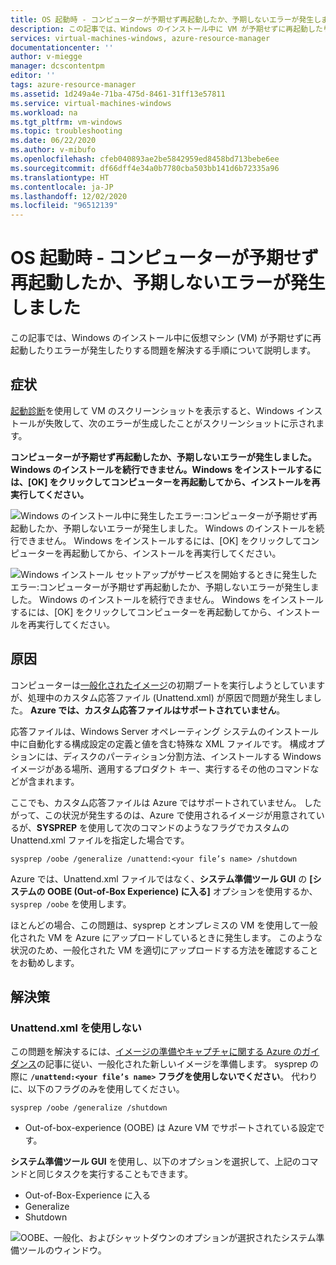 ```yaml
---
title: OS 起動時 - コンピューターが予期せず再起動したか、予期しないエラーが発生しました
description: この記事では、Windows のインストール中に VM が予期せずに再起動したりエラーが発生したりする問題を解決する手順について説明します。
services: virtual-machines-windows, azure-resource-manager
documentationcenter: ''
author: v-miegge
manager: dcscontentpm
editor: ''
tags: azure-resource-manager
ms.assetid: 1d249a4e-71ba-475d-8461-31ff13e57811
ms.service: virtual-machines-windows
ms.workload: na
ms.tgt_pltfrm: vm-windows
ms.topic: troubleshooting
ms.date: 06/22/2020
ms.author: v-mibufo
ms.openlocfilehash: cfeb040893ae2be5842959ed8458bd713bebe6ee
ms.sourcegitcommit: df66dff4e34a0b7780cba503bb141d6b72335a96
ms.translationtype: HT
ms.contentlocale: ja-JP
ms.lasthandoff: 12/02/2020
ms.locfileid: "96512139"
---
```

# <a name="os-start-up--computer-restarted-unexpectedly-or-encountered-an-unexpected-error"></a>OS 起動時 - コンピューターが予期せず再起動したか、予期しないエラーが発生しました

この記事では、Windows のインストール中に仮想マシン (VM) が予期せずに再起動したりエラーが発生したりする問題を解決する手順について説明します。

## <a name="symptom"></a>症状

[起動診断](./boot-diagnostics.md)を使用して VM のスクリーンショットを表示すると、Windows インストールが失敗して、次のエラーが生成したことがスクリーンショットに示されます。

**コンピューターが予期せず再起動したか、予期しないエラーが発生しました。Windows のインストールを続行できません。Windows をインストールするには、[OK] をクリックしてコンピューターを再起動してから、インストールを再実行してください。**

![Windows のインストール中に発生したエラー:コンピューターが予期せず再起動したか、予期しないエラーが発生しました。 Windows のインストールを続行できません。 Windows をインストールするには、[OK] をクリックしてコンピューターを再起動してから、インストールを再実行してください。](./media/unexpected-restart-error-during-vm-boot/1.png)
 
![Windows インストール セットアップがサービスを開始するときに発生したエラー:コンピューターが予期せず再起動したか、予期しないエラーが発生しました。 Windows のインストールを続行できません。 Windows をインストールするには、[OK] をクリックしてコンピューターを再起動してから、インストールを再実行してください。](./media/unexpected-restart-error-during-vm-boot/2.png)

## <a name="cause"></a>原因

コンピューターは[一般化されたイメージ](/windows-hardware/manufacture/desktop/sysprep--generalize--a-windows-installation)の初期ブートを実行しようとしていますが、処理中のカスタム応答ファイル (Unattend.xml) が原因で問題が発生しました。 **Azure では、カスタム応答ファイルはサポートされていません**。 

応答ファイルは、Windows Server オペレーティング システムのインストール中に自動化する構成設定の定義と値を含む特殊な XML ファイルです。 構成オプションには、ディスクのパーティション分割方法、インストールする Windows イメージがある場所、適用するプロダクト キー、実行するその他のコマンドなどが含まれます。

ここでも、カスタム応答ファイルは Azure ではサポートされていません。 したがって、この状況が発生するのは、Azure で使用されるイメージが用意されているが、**SYSPREP** を使用して次のコマンドのようなフラグでカスタムの Unattend.xml ファイルを指定した場合です。

`sysprep /oobe /generalize /unattend:<your file’s name> /shutdown`

Azure では、Unattend.xml ファイルではなく、**システム準備ツール GUI** の **[システムの OOBE (Out-of-Box Experience) に入る]** オプションを使用するか、`sysprep /oobe` を使用します。

ほとんどの場合、この問題は、sysprep とオンプレミスの VM を使用して一般化された VM を Azure にアップロードしているときに発生します。 このような状況のため、一般化された VM を適切にアップロードする方法を確認することをお勧めします。

## <a name="solution"></a>解決策

### <a name="do-not-use-unattendxml"></a>Unattend.xml を使用しない

この問題を解決するには、[イメージの準備やキャプチャに関する Azure のガイダンス](../windows/upload-generalized-managed.md)の記事に従い、一般化された新しいイメージを準備します。 sysprep の際に **`/unattend:<your file’s name>` フラグを使用しないでください**。 代わりに、以下のフラグのみを使用してください。

`sysprep /oobe /generalize /shutdown`

- Out-of-box-experience (OOBE) は Azure VM でサポートされている設定です。

**システム準備ツール GUI** を使用し、以下のオプションを選択して、上記のコマンドと同じタスクを実行することもできます。

- Out-of-Box-Experience に入る
- Generalize
- Shutdown
 
![OOBE、一般化、およびシャットダウンのオプションが選択されたシステム準備ツールのウィンドウ。](./media/unexpected-restart-error-during-vm-boot/3.png)
